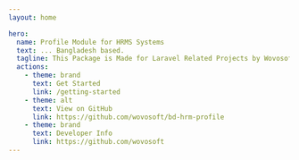 ```yaml
---
layout: home

hero:
  name: Profile Module for HRMS Systems
  text: ... Bangladesh based.
  tagline: This Package is Made for Laravel Related Projects by Wovosoft.
  actions:
    - theme: brand
      text: Get Started
      link: /getting-started
    - theme: alt
      text: View on GitHub
      link: https://github.com/wovosoft/bd-hrm-profile
    - theme: brand
      text: Developer Info
      link: https://github.com/wovosoft
---
```

